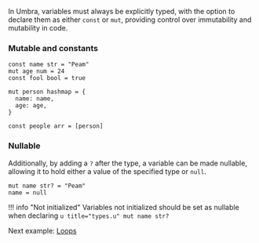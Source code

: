 In Umbra, variables must always be explicitly typed, with the option to declare them as either `const` or `mut`, providing control over immutability and mutability in code.

### Mutable and constants

```u title="types.u"
const name str = "Peam"
mut age num = 24
const fool bool = true

mut person hashmap = {
  name: name,
  age: age,
}

const people arr = [person]
```

### Nullable

Additionally, by adding a `?` after the type, a variable can be made nullable, allowing it to hold either a value of the specified type or `null`.

```u title="types.u"
mut name str? = "Peam"
name = null
```

!!! info "Not initialized"
    Variables not initialized should be set as nullable when declaring
    ```u title="types.u"
    mut name str?
    ```

Next example: [Loops](/examples/loops)
